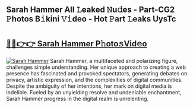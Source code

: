 ## Sarah Hammer All 𝙻eaked 𝙽u𝚍es - Part-CG2 𝙿hotos B𝚒kini 𝚅𝚒deo - Hot 𝙿art 𝙻eaks UysTc

# <h2><a href="http://ld0t6l3.urlbe.top/?page=Sarah+Hammer">🔗🔗👉👉 Sarah Hammer P𝚑oto𝚜Vid𝚎o</a></h2>

[![Sarah Hammer](https://i.imgur.com/eBuTRDB.gif)](http://ld0t6l3.urlbe.top/?page=Sarah+Hammer)
Sarah Hammer, a multifaceted and polarizing figure, challenges simple understanding. Her unique approach to creating a web presence has fascinated and provoked spectators, generating debates on privacy, artistic expression, and the complexities of digital communities. Despite the ambiguity of her intentions, her mark on digital media is indelible. Fueled by an unyielding resolve and undeniable enchantment, Sarah Hammer progress in the digital realm is unrelenting.

